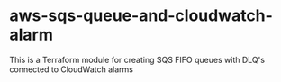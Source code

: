 # aws-sqs-queue-and-cloudwatch-alarm
This is a Terraform module for creating SQS FIFO queues with DLQ's connected to CloudWatch alarms
